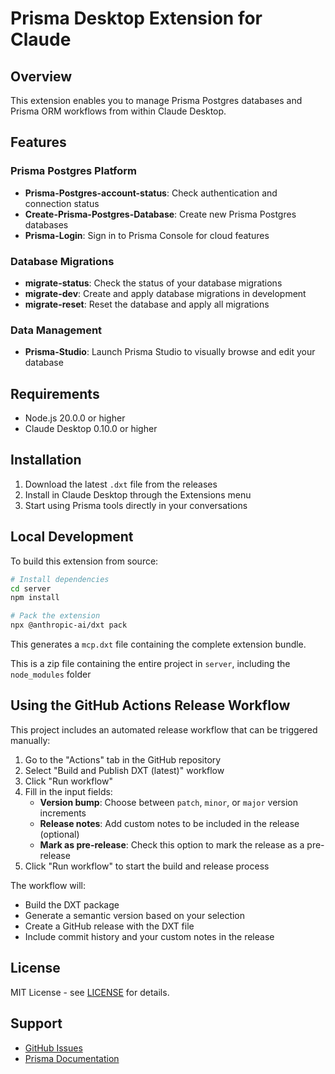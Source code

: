 # Prisma Desktop Extension for Claude

## Overview

This extension enables you to manage Prisma Postgres databases and Prisma ORM workflows from within Claude Desktop.

## Features

### Prisma Postgres Platform
- **Prisma-Postgres-account-status**: Check authentication and connection status
- **Create-Prisma-Postgres-Database**: Create new Prisma Postgres databases
- **Prisma-Login**: Sign in to Prisma Console for cloud features

### Database Migrations
- **migrate-status**: Check the status of your database migrations
- **migrate-dev**: Create and apply database migrations in development
- **migrate-reset**: Reset the database and apply all migrations

### Data Management
- **Prisma-Studio**: Launch Prisma Studio to visually browse and edit your database

## Requirements

- Node.js 20.0.0 or higher
- Claude Desktop 0.10.0 or higher

## Installation

1. Download the latest `.dxt` file from the releases
2. Install in Claude Desktop through the Extensions menu
3. Start using Prisma tools directly in your conversations

## Local Development

To build this extension from source:

```bash
# Install dependencies
cd server
npm install

# Pack the extension
npx @anthropic-ai/dxt pack
```

This generates a `mcp.dxt` file containing the complete extension bundle.

This is a zip file containing the entire project in `server`, including the `node_modules` folder

## Using the GitHub Actions Release Workflow

This project includes an automated release workflow that can be triggered manually:

1. Go to the "Actions" tab in the GitHub repository
2. Select "Build and Publish DXT (latest)" workflow
3. Click "Run workflow"
4. Fill in the input fields:
   - **Version bump**: Choose between `patch`, `minor`, or `major` version increments
   - **Release notes**: Add custom notes to be included in the release (optional)
   - **Mark as pre-release**: Check this option to mark the release as a pre-release
5. Click "Run workflow" to start the build and release process

The workflow will:

- Build the DXT package
- Generate a semantic version based on your selection
- Create a GitHub release with the DXT file
- Include commit history and your custom notes in the release

## License

MIT License - see [LICENSE](LICENSE) for details.

## Support

- [GitHub Issues](https://github.com/prisma/mcp/issues)
- [Prisma Documentation](https://www.prisma.io/docs)
